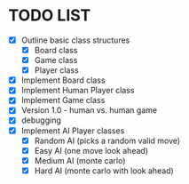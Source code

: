 # TODO LIST

- [X] Outline basic class structures
  - [X] Board class
  - [X] Game class
  - [X] Player class
- [X] Implement Board class
- [X] Implement Human Player class
- [X] Implement Game class
- [X] Version 1.0 - human vs. human game
- [X] debugging
- [X] Implement AI Player classes
  - [x] Random AI (picks a random valid move)
  - [X] Easy AI (one move look ahead)
  - [X] Medium AI (monte carlo)
  - [X] Hard AI (monte carlo with look ahead)
